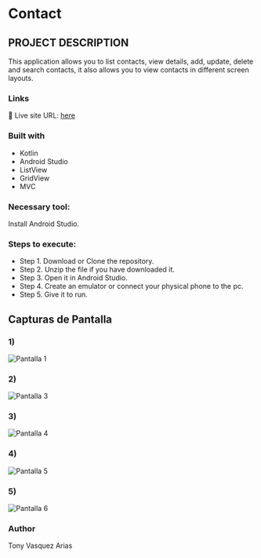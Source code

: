 # Contact

## PROJECT DESCRIPTION

This application allows you to list contacts, view details, add, update, delete and search contacts, it also allows you to view contacts in different screen layouts.

### Links
📌 Live site URL: [here](https://github.com/Tonyva002/Contacts)

### Built with

- Kotlin
- Android Studio
- ListView
- GridView
- MVC

### Necessary tool:

Install Android Studio.

### Steps to execute:

- Step 1. Download or Clone the repository.
- Step 2. Unzip the file if you have downloaded it.
- Step 3. Open it in Android Studio.
- Step 4. Create an emulator or connect your physical phone to the pc.
- Step 5. Give it to run.


## Capturas de Pantalla

### 1)
![Pantalla 1](https://github.com/user-attachments/assets/d68412ef-3f65-4eb4-9bb0-a213793d4c0b)

### 2)
![Pantalla 3](https://github.com/user-attachments/assets/ee562e3b-62d7-46b8-8a6e-7e640cc5068f)

### 3)
![Pantalla 4](https://github.com/user-attachments/assets/b17edddd-50e6-4f68-802d-19e913974087)

### 4)
![Pantalla 5](https://github.com/user-attachments/assets/f1857154-8f9d-4ce3-acd2-0896e5e80b59)

### 5)
![Pantalla 6](https://github.com/user-attachments/assets/cc3212cb-78e6-4e41-b30c-b88792d1a5d5)




### Author

Tony Vasquez Arias



